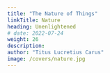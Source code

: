 ```yaml
---
title: "The Nature of Things"
linkTitle: Nature
heading: Unenlightened
# date: 2022-07-24
weight: 26
description: 
author: "Titus Lucretius Carus"
image: /covers/nature.jpg
---
```

